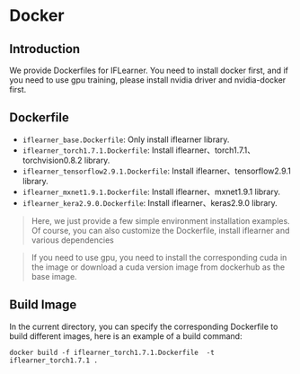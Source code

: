# Docker

## Introduction
We provide Dockerfiles for IFLearner.
You need to install docker first, and if you need to use gpu training, please install nvidia driver and nvidia-docker first.

## Dockerfile
- `iflearner_base.Dockerfile`: Only install iflearner library.
- `iflearner_torch1.7.1.Dockerfile`:  Install iflearner、torch1.7.1、torchvision0.8.2 library.
- `iflearner_tensorflow2.9.1.Dockerfile`:  Install iflearner、tensorflow2.9.1 library.
- `iflearner_mxnet1.9.1.Dockerfile`:  Install iflearner、mxnet1.9.1 library.
- `iflearner_kera2.9.0.Dockerfile`:  Install iflearner、keras2.9.0 library.

> Here, we just provide a few simple environment installation examples. Of course, you can also customize the Dockerfile, 
> install iflearner and various dependencies

> If you need to use gpu, you need to install the corresponding cuda in the image or download a cuda version image from 
> dockerhub as the base image.

## Build Image

In the current directory, you can specify the corresponding Dockerfile to build different images,
here is an example of a build command:
```shell
docker build -f iflearner_torch1.7.1.Dockerfile  -t  iflearner_torch1.7.1 .
```